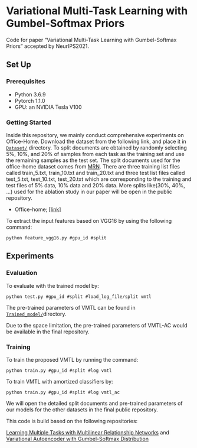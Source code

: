 # Variational Multi-Task Learning with Gumbel-Softmax Priors
Code for paper “Variational Multi-Task Learning with Gumbel-Softmax Priors” accepted by NeurIPS2021.

## Set Up
### Prerequisites
 - Python 3.6.9
 - Pytorch 1.1.0
 - GPU: an NVIDIA Tesla V100
 
### Getting Started
Inside this repository, we mainly conduct comprehensive experiments on Office-Home. Download the dataset from the following link, and place it in [`Dataset/`](./Dataset/) directory. To split documents are obtained by randomly selecting 5\%, 10\%, and 20\% of samples from each task as the training set and use the remaining samples as the test set. The split documents used for the office-home dataset comes from [MRN](https://github.com/thuml/MTlearn). There are three training list files called train_5.txt, train_10.txt and train_20.txt and three test list files called test_5.txt, test_10.txt, test_20.txt which are corresponding to the training and test files of 5\% data, 10\% data and 20\% data. More splits like(30\%, 40\%, ...) used for the ablation study in our paper will be open in the public repository.
- Office-home; [[link]](https://www.hemanthdv.org/officeHomeDataset.html)

To extract the input features based on VGG16 by using the following command:
```
python feature_vgg16.py #gpu_id #split
```

## Experiments

### Evaluation
To evaluate with the trained model  by:
```
python test.py #gpu_id #split #load_log_file/split vmtl
```
The pre-trained parameters of VMTL can be found in [`Trained_model/`](./Trained_model/)directory.

Due to the space limitation, the pre-trained parameters of VMTL-AC would be available in the final repository.

### Training
To train the proposed VMTL by running the command:
```
python train.py #gpu_id #split #log vmtl
```

To train VMTL with amortized classifiers by:
```
python train.py #gpu_id #split #log vmtl_ac
```

We will open the detailed split documents and pre-trained parameters of our models for the other datasets in the final public repository.

This code is build based on the following repositories:

[Learning Multiple Tasks with Multilinear Relationship Networks](https://github.com/thuml/MTlearn) and [Variational Autoencoder with Gumbel-Softmax Distribution](https://github.com/YongfeiYan/Gumbel_Softmax_VAE)
